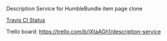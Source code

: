 Description Service for HumbleBundle item page clone

[Travis CI Status](https://travis-ci.org/KichiUeda/Rane-app-description-service.svg?branch=master)


Trello board: https://trello.com/b/jXtaAGh1/description-service
